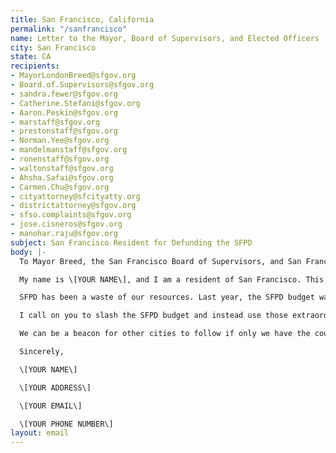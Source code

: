 ```yaml
---
title: San Francisco, California
permalink: "/sanfrancisco"
name: Letter to the Mayor, Board of Supervisors, and Elected Officers
city: San Francisco
state: CA
recipients:
- MayorLondonBreed@sfgov.org
- Board.of.Supervisors@sfgov.org
- sandra.fewer@sfgov.org
- Catherine.Stefani@sfgov.org
- Aaron.Peskin@sfgov.org
- marstaff@sfgov.org
- prestonstaff@sfgov.org
- Norman.Yee@sfgov.org
- mandelmanstaff@sfgov.org
- ronenstaff@sfgov.org
- waltonstaff@sfgov.org
- Ahsha.Safai@sfgov.org
- Carmen.Chu@sfgov.org
- cityattorney@sfcityatty.org
- districtattorney@sfgov.org
- sfso.complaints@sfgov.org
- jose.cisneros@sfgov.org
- manohar.raju@sfgov.org
subject: San Francisco Resident for Defunding the SFPD
body: |-
  To Mayor Breed, the San Francisco Board of Supervisors, and San Francisco Elected Officers

  My name is \[YOUR NAME\], and I am a resident of San Francisco. This past week, our nation has been gripped by protests calling for rapid and meaningful change with regard to police behavior, an end to racism and anti-blackness, and immediate reform in how black people are treated in America. Our city has been at the forefront of much of this action. Accordingly, it has come to my attention that the budget for 2021 is being decided as these protests continue.

  SFPD has been a waste of our resources. Last year, the SFPD budget was $611,701,869, the majority of which comes from the San Francisco general fund. While we've been spending extraordinary amounts on policing, we have not seen improvements to safety, homelessness, mental health, or affordability in our city. Instead, we see wasteful and harmful actions of our police.

  I call on you to slash the SFPD budget and instead use those extraordinary resources towards solving homelessness, which is felt most by our black neighbors and veterans. We implore you to give every member of our community experiencing homelessness a place to call home and the treatment they need.

  We can be a beacon for other cities to follow if only we have the courage to change.

  Sincerely,

  \[YOUR NAME\]

  \[YOUR ADDRESS\]

  \[YOUR EMAIL\]

  \[YOUR PHONE NUMBER\]
layout: email
---
```


